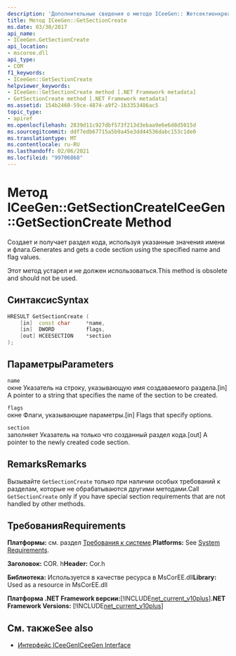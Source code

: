 ```yaml
---
description: 'Дополнительные сведения о методе ICeeGen:: Жетсектионкреате'
title: Метод ICeeGen::GetSectionCreate
ms.date: 03/30/2017
api_name:
- ICeeGen.GetSectionCreate
api_location:
- mscoree.dll
api_type:
- COM
f1_keywords:
- ICeeGen::GetSectionCreate
helpviewer_keywords:
- ICeeGen::GetSectionCreate method [.NET Framework metadata]
- GetSectionCreate method [.NET Framework metadata]
ms.assetid: 154b2460-59ce-4874-a9f2-1b3353486ac5
topic_type:
- apiref
ms.openlocfilehash: 2839d11c927dbf573f213d3ebaa9e6e6d8d5015d
ms.sourcegitcommit: ddf7edb67715a5b9a45e3dd44536dabc153c1de0
ms.translationtype: MT
ms.contentlocale: ru-RU
ms.lasthandoff: 02/06/2021
ms.locfileid: "99706868"
---
```

# <a name="iceegengetsectioncreate-method"></a><span data-ttu-id="a2708-103">Метод ICeeGen::GetSectionCreate</span><span class="sxs-lookup"><span data-stu-id="a2708-103">ICeeGen::GetSectionCreate Method</span></span>

<span data-ttu-id="a2708-104">Создает и получает раздел кода, используя указанные значения имени и флага.</span><span class="sxs-lookup"><span data-stu-id="a2708-104">Generates and gets a code section using the specified name and flag values.</span></span>  
  
 <span data-ttu-id="a2708-105">Этот метод устарел и не должен использоваться.</span><span class="sxs-lookup"><span data-stu-id="a2708-105">This method is obsolete and should not be used.</span></span>  
  
## <a name="syntax"></a><span data-ttu-id="a2708-106">Синтаксис</span><span class="sxs-lookup"><span data-stu-id="a2708-106">Syntax</span></span>  
  
```cpp  
HRESULT GetSectionCreate (  
    [in]  const char     *name,  
    [in]  DWORD          flags,  
    [out] HCEESECTION    *section  
);  
```  
  
## <a name="parameters"></a><span data-ttu-id="a2708-107">Параметры</span><span class="sxs-lookup"><span data-stu-id="a2708-107">Parameters</span></span>  

 `name`  
 <span data-ttu-id="a2708-108">окне Указатель на строку, указывающую имя создаваемого раздела.</span><span class="sxs-lookup"><span data-stu-id="a2708-108">[in] A pointer to a string that specifies the name of the section to be created.</span></span>  
  
 `flags`  
 <span data-ttu-id="a2708-109">окне Флаги, указывающие параметры.</span><span class="sxs-lookup"><span data-stu-id="a2708-109">[in] Flags that specify options.</span></span>  
  
 `section`  
 <span data-ttu-id="a2708-110">заполняет Указатель на только что созданный раздел кода.</span><span class="sxs-lookup"><span data-stu-id="a2708-110">[out] A pointer to the newly created code section.</span></span>  
  
## <a name="remarks"></a><span data-ttu-id="a2708-111">Remarks</span><span class="sxs-lookup"><span data-stu-id="a2708-111">Remarks</span></span>  

 <span data-ttu-id="a2708-112">Вызывайте `GetSectionCreate` только при наличии особых требований к разделам, которые не обрабатываются другими методами.</span><span class="sxs-lookup"><span data-stu-id="a2708-112">Call `GetSectionCreate` only if you have special section requirements that are not handled by other methods.</span></span>  
  
## <a name="requirements"></a><span data-ttu-id="a2708-113">Требования</span><span class="sxs-lookup"><span data-stu-id="a2708-113">Requirements</span></span>  

 <span data-ttu-id="a2708-114">**Платформы:** см. раздел [Требования к системе](../../get-started/system-requirements.md).</span><span class="sxs-lookup"><span data-stu-id="a2708-114">**Platforms:** See [System Requirements](../../get-started/system-requirements.md).</span></span>  
  
 <span data-ttu-id="a2708-115">**Заголовок:** COR. h</span><span class="sxs-lookup"><span data-stu-id="a2708-115">**Header:** Cor.h</span></span>  
  
 <span data-ttu-id="a2708-116">**Библиотека:** Используется в качестве ресурса в MsCorEE.dll</span><span class="sxs-lookup"><span data-stu-id="a2708-116">**Library:** Used as a resource in MsCorEE.dll</span></span>  
  
 <span data-ttu-id="a2708-117">**Платформа .NET Framework версии:**[!INCLUDE[net_current_v10plus](../../../../includes/net-current-v10plus-md.md)]</span><span class="sxs-lookup"><span data-stu-id="a2708-117">**.NET Framework Versions:** [!INCLUDE[net_current_v10plus](../../../../includes/net-current-v10plus-md.md)]</span></span>  
  
## <a name="see-also"></a><span data-ttu-id="a2708-118">См. также</span><span class="sxs-lookup"><span data-stu-id="a2708-118">See also</span></span>

- [<span data-ttu-id="a2708-119">Интерфейс ICeeGen</span><span class="sxs-lookup"><span data-stu-id="a2708-119">ICeeGen Interface</span></span>](iceegen-interface.md)
